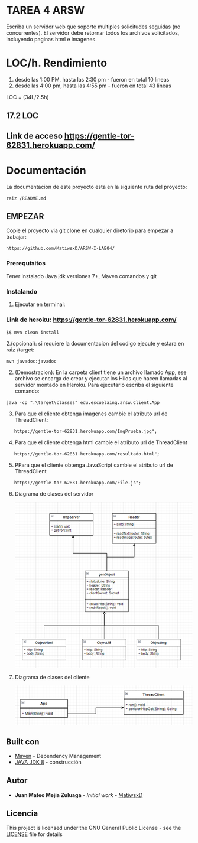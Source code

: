 # TAREA 4 ARSW 

Escriba un servidor web que soporte multiples solicitudes seguidas (no concurrentes). El servidor debe retornar todos los archivos solicitados, incluyendo
paginas html e imagenes.
# LOC/h. Rendimiento

1. desde las 1:00 PM, hasta las 2:30 pm - fueron en total 10 lineas
2. desde las 4:00 pm, hasta las 4:55 pm - fueron en total 43 lineas


LOC = (34L/2.5h)

## 17.2 LOC

## Link de acceso https://gentle-tor-62831.herokuapp.com/

# Documentación

La documentacion de este proyecto esta en la siguiente ruta del proyecto:
```
raiz /README.md
```
## EMPEZAR

Copie el proyecto via git clone en cualquier diretorio para empezar a trabajar:
```
https://github.com/MatiwsxD/ARSW-I-LAB04/
```

### Prerequisitos

Tener instalado Java jdk versiones 7+, Maven comandos y git

### Instalando

1. Ejecutar en terminal:

### Link de heroku: https://gentle-tor-62831.herokuapp.com/

```
$$ mvn clean install
```
2.(opcional):
si requiere la documentacion del codigo ejecute y estara en raiz /target:

```
mvn javadoc:javadoc
```

2. (Demostracion):
   En la carpeta client tiene un archivo llamado App, ese archivo se encarga de crear y ejecutar los Hilos que hacen llamadas al servidor montado en Heroku. Para ejecutarlo escriba el siguiente comando:

```
java -cp ".\target\classes" edu.escuelaing.arsw.Client.App 

```
3. Para que el cliente obtenga imagenes cambie el atributo url de ThreadClient:
```
   https://gentle-tor-62831.herokuapp.com/ImgPrueba.jpg";
```
4. Para que el cliente obtenga html cambie el atributo url de ThreadClient

```
   https://gentle-tor-62831.herokuapp.com/resultado.html";
```

5. PPara que el cliente obtenga JavaScript cambie el atributo url de ThreadClient

```
   https://gentle-tor-62831.herokuapp.com/File.js";
```

6. Diagrama de clases del servidor

   ![Imágen 1](img/2.png)
   
7. Diagrama de clases del cliente

   ![Imágen 1](img/3.png)
   


## Built con

* [Maven](https://maven.apache.org/) - Dependency Management
* [JAVA JDK 8](http://www.oracle.com/technetwork/java/javase/overview/index.html) - construcción


## Autor

* **Juan Mateo Mejia Zuluaga** - *Initial work* - [MatiwsxD](https://github.com/MatiwsxD)


## Licencia

This project is licensed under the GNU General Public License - see the [LICENSE](LICENSE) file for details
